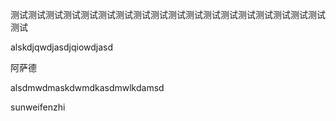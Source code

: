 测试测试测试测试测试测试测试测试测试测试测试测试测试测试测试测试测试测试测试

alskdjqwdjasdjqiowdjasd

阿萨德

alsdmwdmaskdwmdkasdmwlkdamsd

sunweifenzhi